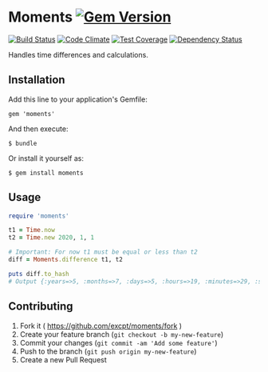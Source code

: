 # Moments [![Gem Version](https://badge.fury.io/rb/moments.svg)](http://badge.fury.io/rb/moments)

[![Build Status](https://travis-ci.org/excpt/moments.svg?branch=master)](https://travis-ci.org/excpt/moments)
[![Code Climate](https://codeclimate.com/github/excpt/moments.png)](https://codeclimate.com/github/excpt/moments)
[![Test Coverage](https://codeclimate.com/github/excpt/moments/badges/coverage.svg)](https://codeclimate.com/github/excpt/moments)
[![Dependency Status](https://gemnasium.com/excpt/moments.svg)](https://gemnasium.com/excpt/moments)

Handles time differences and calculations.

## Installation

Add this line to your application's Gemfile:

    gem 'moments'

And then execute:

    $ bundle

Or install it yourself as:

    $ gem install moments

## Usage

```ruby
require 'moments'

t1 = Time.now
t2 = Time.new 2020, 1, 1

# Important: For now t1 must be equal or less than t2
diff = Moments.difference t1, t2

puts diff.to_hash
# Output {:years=>5, :months=>7, :days=>5, :hours=>19, :minutes=>29, :seconds=>6}
```

## Contributing

1. Fork it ( https://github.com/excpt/moments/fork )
2. Create your feature branch (`git checkout -b my-new-feature`)
3. Commit your changes (`git commit -am 'Add some feature'`)
4. Push to the branch (`git push origin my-new-feature`)
5. Create a new Pull Request
